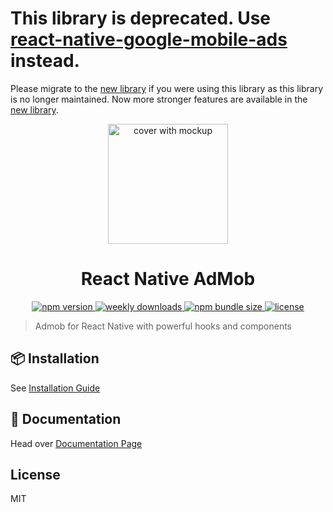 # This library is deprecated. Use [react-native-google-mobile-ads][0] instead.

Please migrate to the [new library][0] if you were using this library as this library is no longer maintained. Now more stronger features are available in the [new library][0].

<p align="center">
  <img alt="cover with mockup" src="./docs/static/img/logo_admob.png" width="192px">
  <h1 align="center">
    React Native AdMob
  </h1>
</p>
<p align="center">
  <a href="https://www.npmjs.org/package/@react-native-admob/admob">
    <img alt="npm version" src="https://img.shields.io/npm/v/@react-native-admob/admob.svg?style=for-the-badge" />
  </a>
  <a href="https://www.npmjs.org/package/@react-native-admob/admob">
    <img alt="weekly downloads" src="https://img.shields.io/npm/dw/@react-native-admob/admob.svg?style=for-the-badge" />
  </a>
  <a href="https://www.npmjs.org/package/@react-native-admob/admob">
    <img alt="npm bundle size" src="https://img.shields.io/bundlephobia/minzip/@react-native-admob/admob.svg?style=for-the-badge" />
  </a>
  <a href="./LICENSE">
    <img alt="license" src="https://img.shields.io/badge/license-MIT-blue.svg?style=for-the-badge" />
  </a>
  <br />
</p>

> Admob for React Native with powerful hooks and components

## 📦 Installation

See [Installation Guide](https://react-native-admob.github.io/admob/docs/installation)

## 📃 Documentation

Head over [Documentation Page](https://react-native-admob.github.io/admob/docs/usage/banner)

## License

MIT

[0]: https://github.com/invertase/react-native-google-mobile-ads

